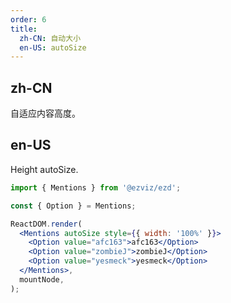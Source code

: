 ```yaml
---
order: 6
title:
  zh-CN: 自动大小
  en-US: autoSize
---
```


## zh-CN

自适应内容高度。

## en-US

Height autoSize.

```jsx
import { Mentions } from '@ezviz/ezd';

const { Option } = Mentions;

ReactDOM.render(
  <Mentions autoSize style={{ width: '100%' }}>
    <Option value="afc163">afc163</Option>
    <Option value="zombieJ">zombieJ</Option>
    <Option value="yesmeck">yesmeck</Option>
  </Mentions>,
  mountNode,
);
```
